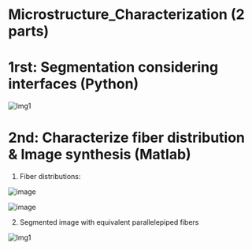 # Microstructure_Characterization (2 parts)

# 1rst: Segmentation considering interfaces (Python)

![Img1](https://user-images.githubusercontent.com/78222574/122573489-2368da00-d04f-11eb-9ba1-1d015dda411f.PNG)

# 2nd: Characterize fiber distribution & Image synthesis (Matlab)

1. Fiber distributions:

![image](https://user-images.githubusercontent.com/78222574/122572949-8b6af080-d04e-11eb-9d69-3e31361caa20.png)

![image](https://user-images.githubusercontent.com/78222574/122572998-99207600-d04e-11eb-8a3d-9ae8213690c0.png)

2. Segmented image with equivalent  parallelepiped fibers

![Img1](https://user-images.githubusercontent.com/78222574/122573937-6925a280-d04f-11eb-9839-80b32ba873fc.PNG)

